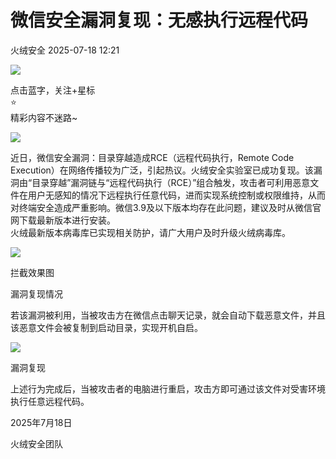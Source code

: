 #  微信安全漏洞复现：无感执行远程代码  
 火绒安全   2025-07-18 12:21  
  
![](https://mmbiz.qpic.cn/sz_mmbiz_gif/0icdicRft8tz7iato7JibDIQmF8J8iaF0RfnmKMcFNdDNkSK4HiaUeibds86SC50iaLhp9PHZD8vpMUaFQPibBkwl7PcEJg/640?wx_fmt=gif&from=appmsg "")  
  
点击蓝字，关注+星标  
⭐  
精彩内容不迷路~  
  
![](https://mmbiz.qpic.cn/sz_mmbiz_gif/0icdicRft8tz4nrnOI1emtFr0UYnrLKytAvy2gia6ZuIUJs14h2pEIwpiaWPCTTuCQIDibx9dlfXoyrNyVEWb8DVUUA/640?wx_fmt=gif&from=appmsg "")  
  
近日，微信安全漏洞：目录穿越造成RCE（远程代码执行，Remote Code Execution）在网络传播较为广泛，引起热议。火绒安全实验室已成功复现。该漏洞由“目录穿越”漏洞链与“远程代码执行（RCE）”组合触发，攻击者可利用恶意文件在用户无感知的情况下远程执行任意代码，进而实现系统控制或权限维持，从而对终端安全造成严重影响。微信3.9及以下版本均存在此问题，建议及时从微信官网下载最新版本进行安装。  
火绒最新版本病毒库已实现相关防护，请广大用户及时升级火绒病毒库。  
  
![](https://mmbiz.qpic.cn/sz_mmbiz_png/0icdicRft8tz4lUtU1p8wZM93Gn6PicBKoFcF1pIcjbS9txx0fkicsUdkGYQFm2uBJpOBhVeHLNXc7CiaJsOibjsUYNA/640?wx_fmt=png&from=appmsg "")  
  
拦截效果图  
  
  
漏洞复现情况  
  
若该漏洞被利用，当被攻击方在微信点击聊天记录，就会自动下载恶意文件，并且该恶意文件会被复制到启动目录，实现开机自启。  
  
![](https://mmbiz.qpic.cn/sz_mmbiz_gif/0icdicRft8tz4lUtU1p8wZM93Gn6PicBKoF7Qcy90ZQRaY2dS11Xksa5Egjc1ric6xwicX3icGkLtT0JW7o121iaRu4ew/640?wx_fmt=gif&from=appmsg "")  
  
漏洞复现  
  
  
上述行为完成后，当被攻击者的电脑进行重启，攻击方即可通过该文件对受害环境执行任意远程代码。  
  
  
  
2025年7月18日  
  
火绒安全团队  
  
